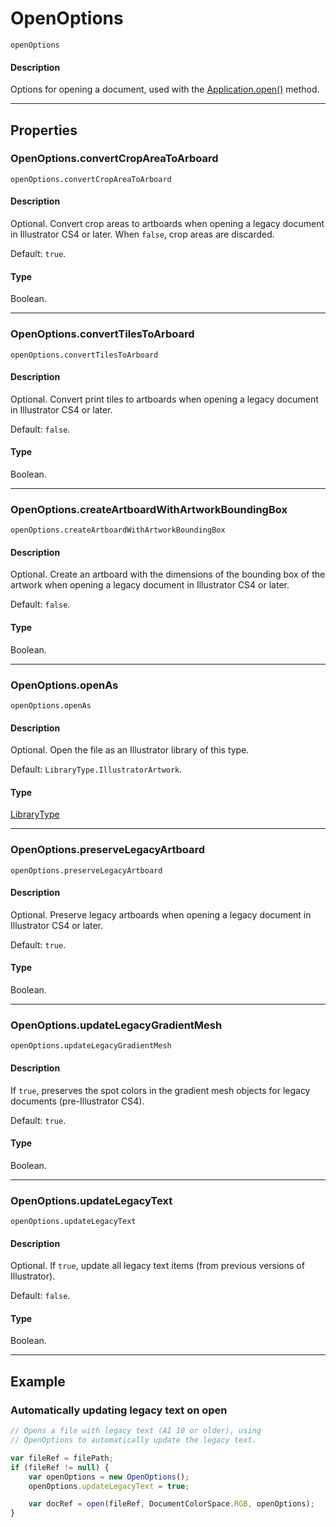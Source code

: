 # OpenOptions

`openOptions`

#### Description

Options for opening a document, used with the [Application.open()](Application.md#applicationopen) method.

---

## Properties

### OpenOptions.convertCropAreaToArboard

`openOptions.convertCropAreaToArboard`

#### Description

Optional. Convert crop areas to artboards when opening a legacy document in Illustrator CS4 or later. When `false`, crop areas are discarded.

Default: `true`.

#### Type

Boolean.

---

### OpenOptions.convertTilesToArboard

`openOptions.convertTilesToArboard`

#### Description

Optional. Convert print tiles to artboards when opening a legacy document in Illustrator CS4 or later.

Default: `false`.

#### Type

Boolean.

---

### OpenOptions.createArtboardWithArtworkBoundingBox

`openOptions.createArtboardWithArtworkBoundingBox`

#### Description

Optional. Create an artboard with the dimensions of the bounding box of the artwork when opening a legacy document in Illustrator CS4 or later.

Default: `false`.

#### Type

Boolean.

---

### OpenOptions.openAs

`openOptions.openAs`

#### Description

Optional. Open the file as an Illustrator library of this type.

Default: `LibraryType.IllustratorArtwork`.

#### Type

[LibraryType](scripting-constants.md#librarytype)

---

### OpenOptions.preserveLegacyArtboard

`openOptions.preserveLegacyArtboard`

#### Description

Optional. Preserve legacy artboards when opening a legacy document in Illustrator CS4 or later.

Default: `true`.

#### Type

Boolean.

---

### OpenOptions.updateLegacyGradientMesh

`openOptions.updateLegacyGradientMesh`

#### Description

If `true`, preserves the spot colors in the gradient mesh objects for legacy documents (pre-Illustrator CS4).

Default: `true`.

#### Type

Boolean.

---

### OpenOptions.updateLegacyText

`openOptions.updateLegacyText`

#### Description

Optional. If `true`, update all legacy text items (from previous versions of Illustrator).

Default: `false`.

#### Type

Boolean.

---

## Example

### Automatically updating legacy text on open

```javascript
// Opens a file with legacy text (AI 10 or older), using
// OpenOptions to automatically update the legacy text.

var fileRef = filePath;
if (fileRef != null) {
    var openOptions = new OpenOptions();
    openOptions.updateLegacyText = true;

    var docRef = open(fileRef, DocumentColorSpace.RGB, openOptions);
}
```
